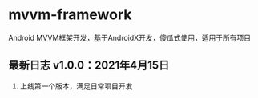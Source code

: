 # mvvm-framework
Android MVVM框架开发，基于AndroidX开发，傻瓜式使用，适用于所有项目

## 最新日志 **v1.0.0：2021年4月15日**
1. 上线第一个版本，满足日常项目开发
